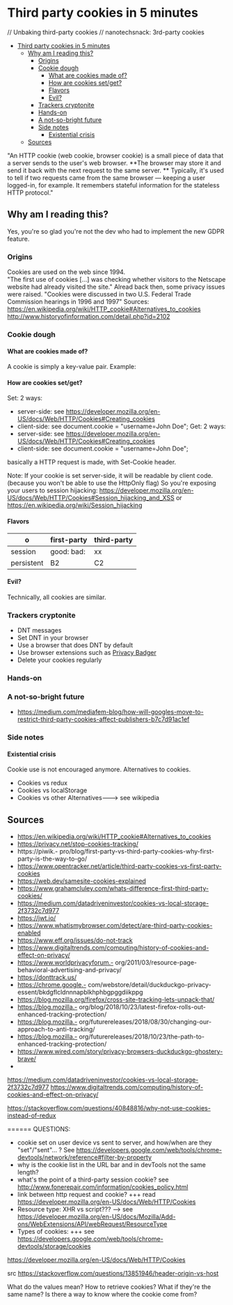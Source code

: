 # Third party cookies in 5 minutes
// Unbaking third-party cookies
// nanotechsnack: 3rd-party cookies

- [Third party cookies in 5 minutes](#third-party-cookies-in-5-minutes)
    - [Why am I reading this?](#why-am-i-reading-this)
        - [Origins](#origins)
        - [Cookie dough](#cookie-dough)
            - [What are cookies made of?](#what-are-cookies-made-of)
            - [How are cookies set/get?](#how-are-cookies-set-get)
            - [Flavors](#flavors)
            - [Evil?](#evil)
        - [Trackers cryptonite](#trackers-cryptonite)
        - [Hands-on](#hands-on)
        - [A not-so-bright future](#a-not-so-bright-future)
        - [Side notes](#side-notes)
            - [Existential crisis](#existential-crisis)
    - [Sources](#sources)

"An HTTP cookie (web cookie, browser cookie) is a small piece of data that a server sends to the user's web browser. 
**The browser may store it and send it back with the next request to the same server. **
Typically, it's used to tell if two requests came from the same browser — keeping a user logged-in, for example. It remembers stateful information for the stateless HTTP protocol."

## Why am I reading this?
Yes, you're so glad you're not the dev who had to implement the new GDPR feature.

### Origins 
Cookies are used on the web since 1994.  
"The first use of cookies [...] was checking whether visitors to the Netscape website had already visited the site."
Alread back then, some privacy issues were raised.
"Cookies were discussed in two U.S. Federal Trade Commission hearings in 1996 and 1997"
Sources:
https://en.wikipedia.org/wiki/HTTP_cookie#Alternatives_to_cookies 
http://www.historyofinformation.com/detail.php?id=2102
 
### Cookie dough

#### What are cookies made of?  
A cookie is simply a key-value pair.
Example:

#### How are cookies set/get?
Set: 2 ways:
- server-side: see https://developer.mozilla.org/en-US/docs/Web/HTTP/Cookies#Creating_cookies
- client-side: see document.cookie = "username=John Doe";
Get: 2 ways:
- server-side: see https://developer.mozilla.org/en-US/docs/Web/HTTP/Cookies#Creating_cookies
- client-side: see document.cookie = "username=John Doe";

basically a HTTP request is made, with Set-Cookie header.

Note: 
If your cookie is set server-side, it will be readable by client code. 
(because you won't be able to use the HttpOnly flag)
So you're exposing your users to session hijacking: 
https://developer.mozilla.org/en-US/docs/Web/HTTP/Cookies#Session_hijacking_and_XSS or https://en.wikipedia.org/wiki/Session_hijacking


#### Flavors


o | first-party | third-party
---------|----------|---------
 session | good: bad:  | xx
 persistent | B2 | C2


#### Evil?
Technically, all cookies are similar.

### Trackers cryptonite
* DNT messages
* Set DNT in your browser
* Use a browser that does DNT by default
* Use browser extensions such as [Privacy Badger](https://addons.mozilla.org/en-US/firefox/addon/privacy-badger17/)
* Delete your cookies regularly

### Hands-on

### A not-so-bright future
* https://medium.com/mediafem-blog/how-will-googles-move-to-restrict-third-party-cookies-affect-publishers-b7c7d91ac1ef

### Side notes 

#### Existential crisis
Cookie use is not encouraged anymore. 
Alternatives to cookies.

* Cookies vs redux
* Cookies vs localStorage
* Cookies vs other Alternatives---> see wikipedia

## Sources
- https://en.wikipedia.org/wiki/HTTP_cookie#Alternatives_to_cookies
- https://privacy.net/stop-cookies-tracking/
- https://piwik.- pro/blog/first-party-vs-third-party-cookies-why-first-party-is-the-way-to-go/
- https://www.opentracker.net/article/third-party-cookies-vs-first-party-cookies
- https://web.dev/samesite-cookies-explained
- https://www.grahamcluley.com/whats-difference-first-third-party-cookies/
- https://medium.com/datadriveninvestor/cookies-vs-local-storage-2f3732c7d977
- https://jwt.io/
- https://www.whatismybrowser.com/detect/are-third-party-cookies-enabled
- https://www.eff.org/issues/do-not-track
- https://www.digitaltrends.com/computing/history-of-cookies-and-effect-on-privacy/
- https://www.worldprivacyforum.- org/2011/03/resource-page-behavioral-advertising-and-privacy/
- https://donttrack.us/
- https://chrome.google.- com/webstore/detail/duckduckgo-privacy-essent/bkdgflcldnnnapblkhphbgpggdiikppg
- https://blog.mozilla.org/firefox/cross-site-tracking-lets-unpack-that/
- https://blog.mozilla.- org/blog/2018/10/23/latest-firefox-rolls-out-enhanced-tracking-protection/
- https://blog.mozilla.- org/futurereleases/2018/08/30/changing-our-approach-to-anti-tracking/
- https://blog.mozilla.- org/futurereleases/2018/10/23/the-path-to-enhanced-tracking-protection/ 
- https://www.wired.com/story/privacy-browsers-duckduckgo-ghostery-brave/
- 
https://medium.com/datadriveninvestor/cookies-vs-local-storage-2f3732c7d977
https://www.digitaltrends.com/computing/history-of-cookies-and-effect-on-privacy/

https://stackoverflow.com/questions/40848816/why-not-use-cookies-instead-of-redux

====== 
QUESTIONS:
- cookie set on user device vs sent to server, and how/when are they "set"/"sent"... ? See https://developers.google.com/web/tools/chrome-devtools/network/reference#filter-by-property
- why is the cookie list in the URL bar and in devTools not the same length?
- what's the point of a third-party session cookie? see http://www.fonerepair.com/information/cookies_policy.html
- link between http request and cookie? +++ read https://developer.mozilla.org/en-US/docs/Web/HTTP/Cookies
- Resource type: XHR vs script??? --> see https://developer.mozilla.org/en-US/docs/Mozilla/Add-ons/WebExtensions/API/webRequest/ResourceType
- Types of cookies: +++ see https://developers.google.com/web/tools/chrome-devtools/storage/cookies

https://developer.mozilla.org/en-US/docs/Web/HTTP/Cookies

src https://stackoverflow.com/questions/13851946/header-origin-vs-host

What do the values mean? 
How to retrieve cookies? What if they're the same name?
Is there a way to know where the cookie come from?

